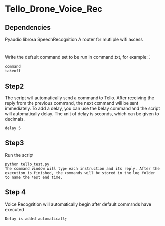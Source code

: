 # Tello_Drone_Voice_Rec
## Dependencies
Pyaudio
librosa
SpeechRecognition
A router for mutliple wifi access
#
Write the default command set to be run in command.txt, for example:：
```
command
takeoff
```
## Step2
The script will automatically send a command to Tello. After receiving the reply from the previous command, the next command will be sent immediately.
To add a delay, you can use the Delay command and the script will automatically delay. The unit of delay is seconds, which can be given to decimals.
```
delay 5
```
## Step3
Run the script
```
python tello_test.py 
The command window will type each instruction and its reply. After the execution is finished, the commands will be stored in the log folder to name the test end time.
```
## Step 4
Voice Recognition will automatically begin after default commands have executed
```
Delay is added automatically 
```
